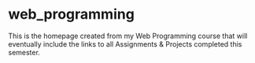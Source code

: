 # web_programming
This is the homepage created from my Web Programming course that will eventually include the links to all Assignments & Projects completed this semester. 
